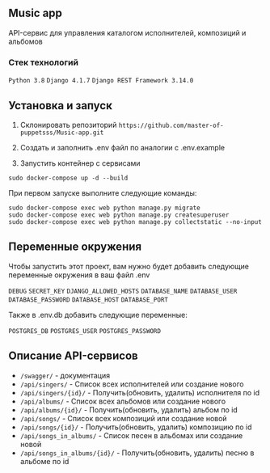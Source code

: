 
## Music app

API-сервис для управления каталогом исполнителей, композиций и альбомов

### Стек технологий
`Python 3.8`
`Django 4.1.7`
`Django REST Framework 3.14.0`


## Установка и запуск

1. Cклонировать репозиторий `https://github.com/master-of-puppetsss/Music-app.git`

2. Создать и заполнить .env файл по аналогии с .env.example

3. Запустить контейнер с сервисами

  ```
  sudo docker-compose up -d --build
  ```


  При первом запуске выполните следующие команды:

  ```
  sudo docker-compose exec web python manage.py migrate
  sudo docker-compose exec web python manage.py createsuperuser
  sudo docker-compose exec web python manage.py collectstatic --no-input
  ```

## Переменные окружения

Чтобы запустить этот проект, вам нужно будет добавить следующие переменные окружения в ваш файл .env

`DEBUG` `SECRET_KEY` `DJANGO_ALLOWED_HOSTS` `DATABASE_NAME` `DATABASE_USER` `DATABASE_PASSWORD` `DATABASE_HOST` `DATABASE_PORT`

Также в .env.db добавить следующие переменные:

`POSTGRES_DB` `POSTGRES_USER` `POSTGRES_PASSWORD`
## Описание API-сервисов

- `/swagger/` - документация
- `/api/singers/` - Список всех исполнителей или создание нового
- `/api/singers/{id}/` - Получить(обновить, удалить) исполнителя по id
- `/api/albums/` - Список всех альбомов или создание нового
- `/api/albums/{id}/` - Получить(обновить, удалить) альбом по id
- `/api/songs/` - Список всех композиций или создание новой
- `/api/songs/{id}/` - Получить(обновить, удалить) композицию по id
- `/api/songs_in_albums/` - Список песен в альбомах или создание новой
- `/api/songs_in_albums/{id}/` - Получить(обновить, удалить) песню в альбоме по id

